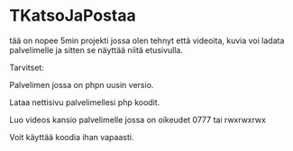 # TKatsoJaPostaa
tää on nopee 5min projekti jossa olen tehnyt että videoita, kuvia voi ladata palvelimelle ja sitten se näyttää niitä etusivulla.

Tarvitset:

Palvelimen jossa on phpn uusin versio.

Lataa nettisivu palvelimellesi php koodit.

Luo videos kansio palvelimelle jossa on oikeudet 0777 tai rwxrwxrwx

Voit käyttää koodia ihan vapaasti.
